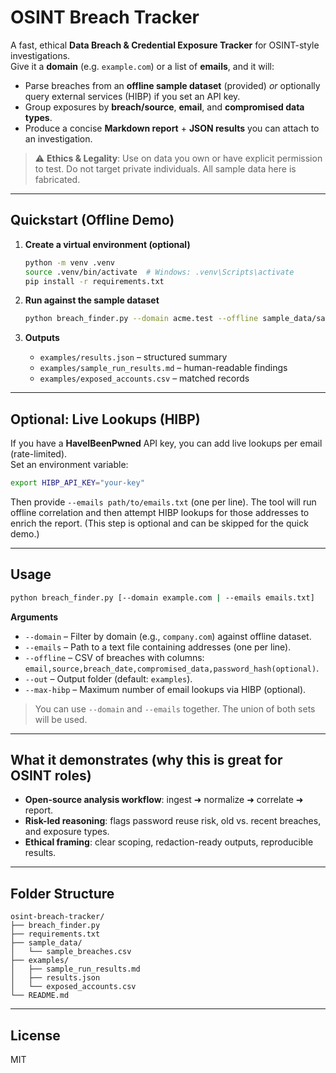 # OSINT Breach Tracker

A fast, ethical **Data Breach & Credential Exposure Tracker** for OSINT-style investigations.  
Give it a **domain** (e.g. `example.com`) or a list of **emails**, and it will:
- Parse breaches from an **offline sample dataset** (provided) *or* optionally query external services (HIBP) if you set an API key.
- Group exposures by **breach/source**, **email**, and **compromised data types**.
- Produce a concise **Markdown report** + **JSON results** you can attach to an investigation.

> ⚠️ **Ethics & Legality**: Use on data you own or have explicit permission to test. Do not target private individuals. All sample data here is fabricated.

---

## Quickstart (Offline Demo)

1. **Create a virtual environment (optional)**  
   ```bash
   python -m venv .venv
   source .venv/bin/activate  # Windows: .venv\Scripts\activate
   pip install -r requirements.txt
   ```

2. **Run against the sample dataset**  
   ```bash
   python breach_finder.py --domain acme.test --offline sample_data/sample_breaches.csv --out examples
   ```

3. **Outputs**  
   - `examples/results.json` – structured summary
   - `examples/sample_run_results.md` – human-readable findings
   - `examples/exposed_accounts.csv` – matched records

---

## Optional: Live Lookups (HIBP)
If you have a **HaveIBeenPwned** API key, you can add live lookups per email (rate-limited).  
Set an environment variable:
```bash
export HIBP_API_KEY="your-key"
```
Then provide `--emails path/to/emails.txt` (one per line). The tool will run offline correlation and then attempt HIBP lookups for those addresses to enrich the report. (This step is optional and can be skipped for the quick demo.)

---

## Usage

```bash
python breach_finder.py [--domain example.com | --emails emails.txt]                         [--offline sample_data/sample_breaches.csv]                         [--out examples]                         [--max-hibp 10]
```

**Arguments**
- `--domain` – Filter by domain (e.g., `company.com`) against offline dataset.
- `--emails` – Path to a text file containing addresses (one per line).
- `--offline` – CSV of breaches with columns: `email,source,breach_date,compromised_data,password_hash(optional)`.
- `--out` – Output folder (default: `examples`).
- `--max-hibp` – Maximum number of email lookups via HIBP (optional).
  
> You can use `--domain` and `--emails` together. The union of both sets will be used.

---

## What it demonstrates (why this is great for OSINT roles)

- **Open-source analysis workflow**: ingest ➜ normalize ➜ correlate ➜ report.  
- **Risk-led reasoning**: flags password reuse risk, old vs. recent breaches, and exposure types.  
- **Ethical framing**: clear scoping, redaction-ready outputs, reproducible results.

---

## Folder Structure

```
osint-breach-tracker/
├── breach_finder.py
├── requirements.txt
├── sample_data/
│   └── sample_breaches.csv
├── examples/
│   ├── sample_run_results.md
│   ├── results.json
│   └── exposed_accounts.csv
└── README.md
```

---

## License
MIT
